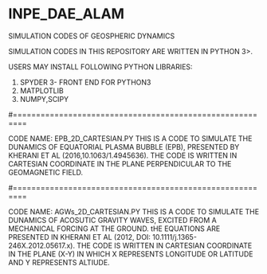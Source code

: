 # INPE_DAE_ALAM
SIMULATION CODES OF GEOSPHERIC DYNAMICS

SIMULATION CODES IN THIS REPOSITORY ARE WRITTEN IN PYTHON 3>.

USERS MAY INSTALL FOLLOWING PYTHON LIBRARIES:
  1. SPYDER 3- FRONT END FOR PYTHON3
  2. MATPLOTLIB
  3. NUMPY,SCIPY

#=========================================================

CODE NAME: EPB_2D_CARTESIAN.PY
THIS IS A CODE TO SIMULATE THE DUNAMICS OF EQUATORIAL PLASMA BUBBLE (EPB), PRESENTED BY KHERANI ET AL (2016,10.1063/1.4945636). THE CODE IS WRITTEN IN CARTESIAN COORDINATE IN THE PLANE PERPENDICULAR TO THE GEOMAGNETIC FIELD. 

#=========================================================

CODE NAME: AGWs_2D_CARTESIAN.PY
THIS IS A CODE TO SIMULATE THE DUNAMICS OF ACOSUTIC GRAVITY WAVES, EXCITED FROM A MECHANICAL FORCING AT THE GROUND. tHE EQUATIONS ARE PRESENTED IN KHERANI ET AL (2012, DOI: 10.1111/j.1365-246X.2012.05617.x). THE CODE IS WRITTEN IN CARTESIAN COORDINATE IN THE PLANE (X-Y) IN WHICH X REPRESENTS LONGITUDE OR LATITUDE AND Y REPRESENTS ALTIUDE. 
